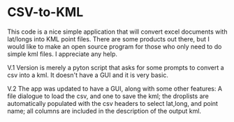 CSV-to-KML
==========
This code is a nice simple application that will convert excel documents with lat/longs into KML point files. There are some products out there, but I would like to make an open source program for those who only need to do simple kml files. I appreciate any help.

V.1
Version is merely a pyton script that asks for some prompts to convert a csv into a kml. It doesn't have a GUI and it is very basic. 

V.2
The app was updated to have a GUI, along with some other features: A file dialogue to load the csv, and one to save the kml; the droplists are automatically populated with the csv headers to select lat,long, and point name; all columns are included in the description of the output kml. 
